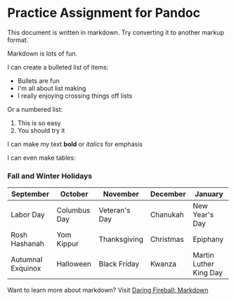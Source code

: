 # Practice Assignment for Pandoc

This document is written in markdown. Try converting it to another markup format.

Markdown is lots of fun.

I can create a bulleted list of items:
* Bullets are fun
* I'm all about list making
* I really enjoying crossing things off lists

Or a numbered list:
1. This is so easy
2. You should try it

I can make my text **bold** or *italics* for emphasis

I can even make tables:

### Fall and Winter Holidays ###

| September | October | November | December | January |
| ------ | ------- | --------- | -------- | ------ |
| Labor Day | Columbus Day | Veteran's Day | Chanukah | New Year's Day |
| Rosh Hashanah | Yom Kippur | Thanksgiving | Christmas | Epiphany
| Autumnal Exquinox | Halloween | Black Friday | Kwanza | Martin Luther King Day

Want to learn more about markdown?  Visit [Daring Fireball: Markdown](http://daringfireball.net/projects/markdown/)
